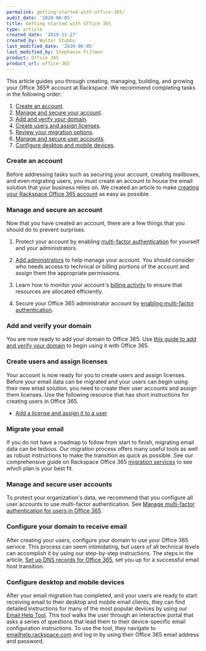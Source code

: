 ```yaml
---
permalink: getting-started-with-office-365/
audit_date: '2020-06-05'
title: Getting started with Office 365
type: article
created_date: '2019-11-27'
created_by: Walter Stubbs
last_modified_date: '2020-06-05'
last_modified_by: Stephanie Fillmon
product: Office 365
product_url: office-365
---
```


This article guides you through creating, managing, building, and growing your Office 365&reg; account at Rackspace. We recommend completing tasks in the following order:

1. [Create an account](#create-an-account).
2. [Manage and secure your account](#manage-and-secure-an-account).
3. [Add and verify your domain](#add-and-verify-your-domain).
4. [Create users and assign licenses](#creating-users-and-assigning-licenses).
5. [Review your migration options](#migrate-your-email).
6. [Manage and secure user accounts](#manage-and-secure-user-accounts).
7. [Configure desktop and mobile devices](#configure-desktop-and-mobile-devices).

### Create an account

Before addressing tasks such as securing your account, creating mailboxes, and even migrating users, you must create an account to house the email solution that your business relies on. We created an article to make [creating your Rackspace Office 365 account](/how-to/sign-up-for-rackspace-services/#office-365) as easy as possible.

### Manage and secure an account

Now that you have created an account, there are a few things that you should do to prevent surprises.

1. Protect your account by enabling [multi-factor authentication](/how-to/multi-factor-authentication-from-the-cloud-control-panel/) for yourself and your administrators.

2. [Add administrators](/how-to/manage-email-administrators-with-the-cloud-office-control-panel/#add-an-administrator) to help manage your account. You should consider who needs access to technical or billing portions of the account and assign them the appropriate permissions.

3. Learn how to monitor your account's [billing activity](/how-to/view-invoice-history-cloud-office-control-panel/) to ensure that resources are allocated efficiently.

4. Secure your Office 365 administrator account by [enabling multi-factor authentication](/how-to/manage-multi-factor-authentication-for-users-in-office-365/).

### Add and verify your domain

You are now ready to add your domain to Office 365. Use [this guide to add and verify your domain](/how-to/add-a-domain-in-office-365/) to begin using it with Office 365.

### Create users and assign licenses

Your account is now ready for you to create users and assign licenses. Before your email data can be migrated and your users can begin using their new email solution, you need to create their user accounts and assign them licenses. Use the following resource that has short instructions for creating users in Office 365.

  - [Add a license and assign it to a user](/how-to/add-an-office-365-license/)

### Migrate your email

If you do not have a roadmap to follow from start to finish, migrating email data can be tedious. Our migration process offers many useful tools as well as robust instructions to make the transition as quick as possible. See our comprehensive guide on Rackspace Office 365 [migration services](/how-to/email-migration-services/) to see which plan is your best fit.

### Manage and secure user accounts

To protect your organization's data, we recommend that you configure all user accounts to use multi-factor authentication. See  [Manage multi-factor authentication for users in Office 365](/how-to/manage-multi-factor-authentication-for-users-in-office-365/).

### Configure your domain to receive email

After creating your users, configure your domain to use your Office 365 service. This process can seem intimidating, but users of all technical levels can accomplish it by using our step-by-step instructions. The steps in the article, [Set up DNS records for Office 365](/how-to/configure-dns-for-office-365-services/), set you up for a successful email host transition.

### Configure desktop and mobile devices

After your email migration has completed, and your users are ready to start receiving email to their desktop and mobile email clients, they can find detailed instructions for many of the most popular devices by using our [Email Help Tool](https://emailhelp.rackspace.com). This tool walks the user through an interactive portal that asks a series of questions that lead them to their device-specific email configuration instructions. To use the tool, they navigate to [emailhelp.rackspace.com](https://emailhelp.rackspace.com) and log in by using their Office 365 email address and password.
